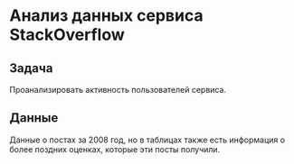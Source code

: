 # Анализ данных сервиса StackOverflow

## Задача
Проанализировать активность пользователей сервиса.
## Данные
Данные о постах за 2008 год, но в таблицах также есть информация о более поздних оценках, которые эти посты получили. 
